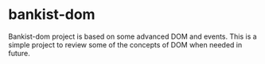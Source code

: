 # bankist-dom
Bankist-dom project is based on some advanced DOM and events. This is a simple project to review some of the concepts of DOM when needed in future.

